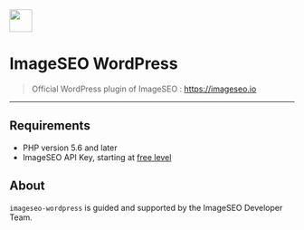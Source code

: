 <!-- logo -->
<img src="https://imageseo.io/wp-content/themes/imageseo/static/img/logo-text-color.svg" height="40" />

# ImageSEO WordPress

> Official WordPress plugin of ImageSEO : https://imageseo.io

---

## Requirements

-   PHP version 5.6 and later
-   ImageSEO API Key, starting at [free level](https://imageseo.io/register)

## About

`imageseo-wordpress` is guided and supported by the ImageSEO Developer Team.
